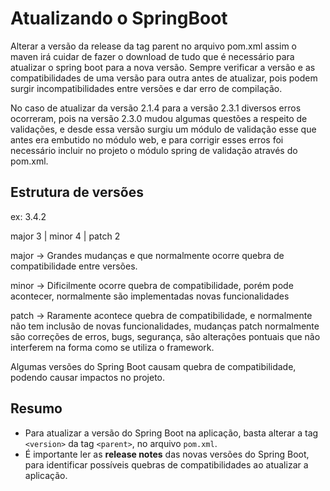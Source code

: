 # Atualizando o SpringBoot

Alterar a versão da release da tag parent no arquivo pom.xml assim o maven irá cuidar de fazer o download de tudo que é necessário para atualizar o spring boot para a nova versão. Sempre verificar a versão e as compatibilidades de uma versão para outra antes de atualizar, pois podem surgir incompatibilidades entre versões e dar erro de compilação.

No caso de atualizar da versão 2.1.4 para a versão 2.3.1 diversos erros ocorreram, pois na versão 2.3.0 mudou algumas questões a respeito de validações, e desde essa versão surgiu um módulo de validação esse que antes era embutido no módulo web, e para corrigir esses erros foi necessário incluir no projeto o módulo spring de validação através do pom.xml.

## Estrutura de versões

ex: 3.4.2

major 3 | minor 4 | patch 2

major -> Grandes mudanças e que normalmente ocorre quebra de compatibilidade entre versões.

minor -> Dificilmente ocorre quebra de compatibilidade, porém pode acontecer, normalmente são implementadas novas funcionalidades

patch -> Raramente acontece quebra de compatibilidade, e normalmente não tem inclusão de novas funcionalidades, mudanças patch normalmente são correções de erros, bugs, segurança, são alterações pontuais que não interferem na forma como se utiliza o framework.

Algumas versões do Spring Boot causam quebra de compatibilidade, podendo causar impactos no projeto.

## Resumo

* Para atualizar a versão do Spring Boot na aplicação, basta alterar a tag `<version>` da tag `<parent>`, no arquivo `pom.xml`.
* É importante ler as **release notes** das novas versões do Spring Boot, para identificar possíveis quebras de compatibilidades ao atualizar a aplicação.
